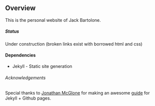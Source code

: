 ## Overview
This is the personal website of Jack Bartolone. 

##### Status
Under construction (broken links exist with borrowed html and css) 

#### Dependencies

* Jekyll - Static site generation

###### Acknowledgements

Special thanks to [Jonathan McGlone](https://github.com/jmcglone) for making an awesome [guide](http://jmcglone.com/guides/github-pages/) for Jekyll + Github pages. 
